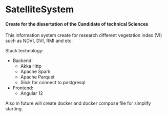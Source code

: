 # SatelliteSystem
#### Create for the dissertation of the Candidate of technical Sciences

This information system create for research different vegetation index (VI) such as NDVI, DVI, RMI and etc.

Stack technology:
- Backend:
  - Akka Http
  - Apache Spark
  - Apache Parquet
  - Slick for connect to postgresql
- Frontend:
  - Angular 12

Also in future will create docker and docker compose file for simplify starting.

